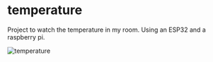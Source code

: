 # temperature
Project to watch the temperature in my room. Using an ESP32 and a raspberry pi.

![temperature](https://user-images.githubusercontent.com/76918287/196267970-cf0312d5-2012-4a05-a708-db9785936326.png)
